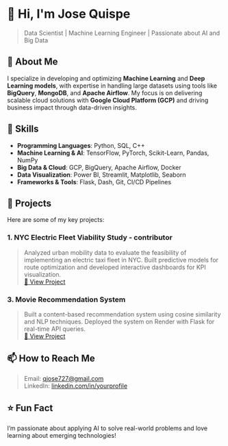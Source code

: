 # 👋 Hi, I'm Jose Quispe
>Data Scientist | Machine Learning Engineer | Passionate about AI and Big Data  

## 🌟 About Me  
I specialize in developing and optimizing **Machine Learning** and **Deep Learning models**, with expertise in handling large datasets using tools like **BigQuery**, **MongoDB**, and **Apache Airflow**. My focus is on delivering scalable cloud solutions with **Google Cloud Platform (GCP)** and driving business impact through data-driven insights.  

## 🔧 Skills  
- **Programming Languages**: Python, SQL, C++  
- **Machine Learning & AI**: TensorFlow, PyTorch, Scikit-Learn, Pandas, NumPy  
- **Big Data & Cloud**: GCP, BigQuery, Apache Airflow, Docker  
- **Data Visualization**: Power BI, Streamlit, Matplotlib, Seaborn  
- **Frameworks & Tools**: Flask, Dash, Git, CI/CD Pipelines  

## 🚀 Projects  
Here are some of my key projects:  

### 1. **NYC Electric Fleet Viability Study**  - contributor
>Analyzed urban mobility data to evaluate the feasibility of implementing an electric taxi fleet in NYC. Built predictive models for route optimization and developed interactive dashboards for KPI visualization.  
>[🔗 View Project](https://github.com/lmunozm1702/taxi_electrico_nyc)  

### 3. **Movie Recommendation System**  
>Built a content-based recommendation system using cosine similarity and NLP techniques. Deployed the system on Render with Flask for real-time API queries.  
>[🔗 View Project](https://github.com/josequispe9/Proyecto-Indiviadual-1.2)  

## 📫 How to Reach Me  
>Email: qjose727@gmail.com  
>LinkedIn: [linkedin.com/in/yourprofile](https://www.linkedin.com/in/qjose)  

## ⭐ Fun Fact  
I’m passionate about applying AI to solve real-world problems and love learning about emerging technologies!
